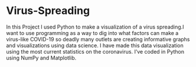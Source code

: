 # Virus-Spreading
In this Project I used Python to make a visualization of a virus spreading.I want to use programming as a way to dig into what factors can make a virus-like COVID-19 so deadly many outlets are creating informative graphs and visualizations using data science. I have made this data visualization using the most current statistics on the coronavirus. I’ve coded in Python using NumPy and Matplotlib.

